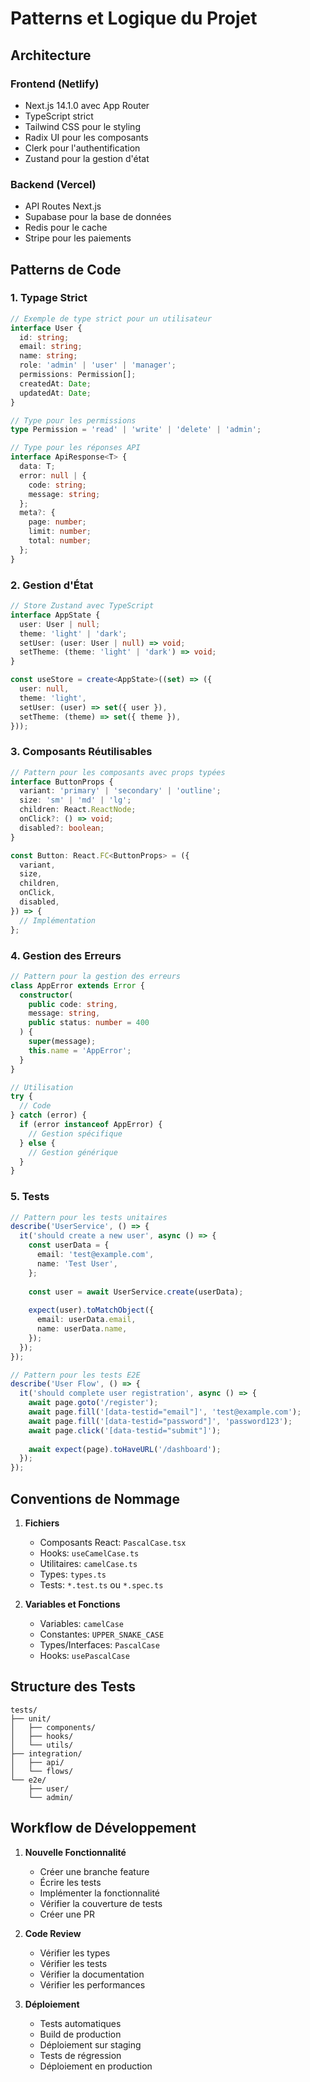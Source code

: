 # Patterns et Logique du Projet

## Architecture

### Frontend (Netlify)
- Next.js 14.1.0 avec App Router
- TypeScript strict
- Tailwind CSS pour le styling
- Radix UI pour les composants
- Clerk pour l'authentification
- Zustand pour la gestion d'état

### Backend (Vercel)
- API Routes Next.js
- Supabase pour la base de données
- Redis pour le cache
- Stripe pour les paiements

## Patterns de Code

### 1. Typage Strict
```typescript
// Exemple de type strict pour un utilisateur
interface User {
  id: string;
  email: string;
  name: string;
  role: 'admin' | 'user' | 'manager';
  permissions: Permission[];
  createdAt: Date;
  updatedAt: Date;
}

// Type pour les permissions
type Permission = 'read' | 'write' | 'delete' | 'admin';

// Type pour les réponses API
interface ApiResponse<T> {
  data: T;
  error: null | {
    code: string;
    message: string;
  };
  meta?: {
    page: number;
    limit: number;
    total: number;
  };
}
```

### 2. Gestion d'État
```typescript
// Store Zustand avec TypeScript
interface AppState {
  user: User | null;
  theme: 'light' | 'dark';
  setUser: (user: User | null) => void;
  setTheme: (theme: 'light' | 'dark') => void;
}

const useStore = create<AppState>((set) => ({
  user: null,
  theme: 'light',
  setUser: (user) => set({ user }),
  setTheme: (theme) => set({ theme }),
}));
```

### 3. Composants Réutilisables
```typescript
// Pattern pour les composants avec props typées
interface ButtonProps {
  variant: 'primary' | 'secondary' | 'outline';
  size: 'sm' | 'md' | 'lg';
  children: React.ReactNode;
  onClick?: () => void;
  disabled?: boolean;
}

const Button: React.FC<ButtonProps> = ({
  variant,
  size,
  children,
  onClick,
  disabled,
}) => {
  // Implémentation
};
```

### 4. Gestion des Erreurs
```typescript
// Pattern pour la gestion des erreurs
class AppError extends Error {
  constructor(
    public code: string,
    message: string,
    public status: number = 400
  ) {
    super(message);
    this.name = 'AppError';
  }
}

// Utilisation
try {
  // Code
} catch (error) {
  if (error instanceof AppError) {
    // Gestion spécifique
  } else {
    // Gestion générique
  }
}
```

### 5. Tests
```typescript
// Pattern pour les tests unitaires
describe('UserService', () => {
  it('should create a new user', async () => {
    const userData = {
      email: 'test@example.com',
      name: 'Test User',
    };
    
    const user = await UserService.create(userData);
    
    expect(user).toMatchObject({
      email: userData.email,
      name: userData.name,
    });
  });
});

// Pattern pour les tests E2E
describe('User Flow', () => {
  it('should complete user registration', async () => {
    await page.goto('/register');
    await page.fill('[data-testid="email"]', 'test@example.com');
    await page.fill('[data-testid="password"]', 'password123');
    await page.click('[data-testid="submit"]');
    
    await expect(page).toHaveURL('/dashboard');
  });
});
```

## Conventions de Nommage

1. **Fichiers**
   - Composants React: `PascalCase.tsx`
   - Hooks: `useCamelCase.ts`
   - Utilitaires: `camelCase.ts`
   - Types: `types.ts`
   - Tests: `*.test.ts` ou `*.spec.ts`

2. **Variables et Fonctions**
   - Variables: `camelCase`
   - Constantes: `UPPER_SNAKE_CASE`
   - Types/Interfaces: `PascalCase`
   - Hooks: `usePascalCase`

## Structure des Tests

```
tests/
├── unit/
│   ├── components/
│   ├── hooks/
│   └── utils/
├── integration/
│   ├── api/
│   └── flows/
└── e2e/
    ├── user/
    └── admin/
```

## Workflow de Développement

1. **Nouvelle Fonctionnalité**
   - Créer une branche feature
   - Écrire les tests
   - Implémenter la fonctionnalité
   - Vérifier la couverture de tests
   - Créer une PR

2. **Code Review**
   - Vérifier les types
   - Vérifier les tests
   - Vérifier la documentation
   - Vérifier les performances

3. **Déploiement**
   - Tests automatiques
   - Build de production
   - Déploiement sur staging
   - Tests de régression
   - Déploiement en production 